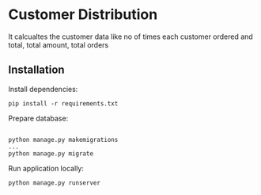# Customer Distribution
It calcualtes the customer data like no of times each customer ordered and total, total amount, total orders

## Installation

Install dependencies:

```
pip install -r requirements.txt

```

Prepare database:

```

python manage.py makemigrations 
...
python manage.py migrate
```

Run application locally:

```
python manage.py runserver
```
